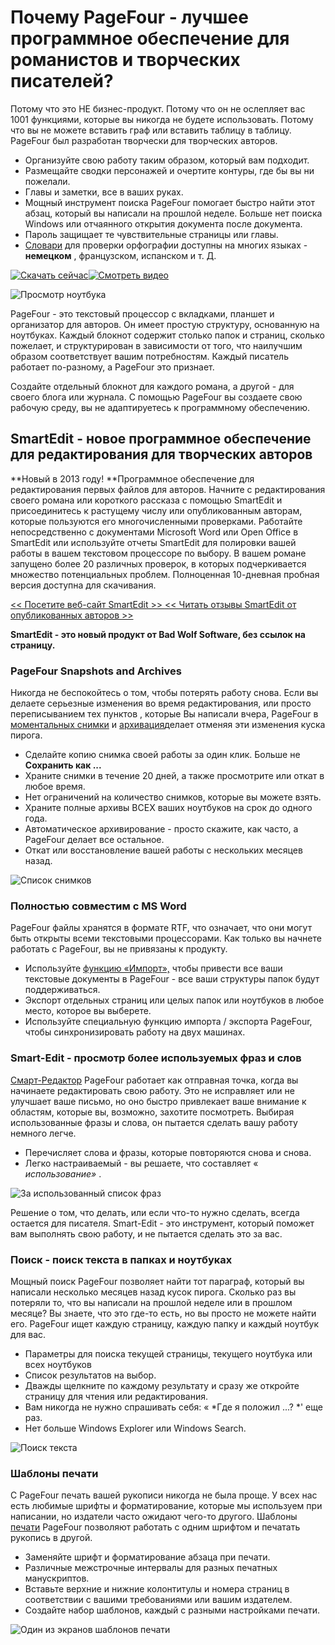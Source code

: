 # Почему PageFour - лучшее программное обеспечение для романистов и творческих писателей?

Потому что это НЕ бизнес-продукт. Потому что он не ослепляет вас 1001 функциями, которые вы никогда не будете использовать. Потому что вы не можете вставить граф или вставить таблицу в таблицу. PageFour был разработан творчески для творческих авторов.

- Организуйте свою работу таким образом, который вам подходит.
- Размещайте сводки персонажей и очертите контуры, где бы вы ни пожелали.
- Главы и заметки, все в ваших руках.
- Мощный инструмент поиска PageFour помогает быстро найти этот абзац, который вы написали на прошлой неделе. Больше нет поиска Windows или отчаянного открытия документа после документа.
- Пароль защищает те чувствительные страницы или главы.
- [Словари](http://www.softwareforwriting.com/dictionaries.html) для проверки орфографии доступны на многих языках - **немецком** , французском, испанском и т. Д.

[![Скачать сейчас](http://www.softwareforwriting.com/images/download2.png)](http://pagefour.s3.amazonaws.com/PageFour__1.87.exe)[![Смотреть видео](http://www.softwareforwriting.com/images/video2.gif)](http://www.softwareforwriting.com/screenshots.html)

![Просмотр ноутбука](http://www.softwareforwriting.com/images/notebook-tree.png)

PageFour - это текстовый процессор с вкладками, планшет и организатор для авторов. Он имеет простую структуру, основанную на ноутбуках. Каждый блокнот содержит столько папок и страниц, сколько пожелает, и структурирован в зависимости от того, что наилучшим образом соответствует вашим потребностям. Каждый писатель работает по-разному, а PageFour это признает.

Создайте отдельный блокнот для каждого романа, а другой - для своего блога или журнала. С помощью PageFour вы создаете свою рабочую среду, вы не адаптируетесь к программному обеспечению.

## SmartEdit - новое программное обеспечение для редактирования для творческих авторов

**Новый в 2013 году! **Программное обеспечение для редактирования первых файлов для авторов. Начните с редактирования своего романа или короткого рассказа с помощью SmartEdit и присоединитесь к растущему числу или опубликованным авторам, которые пользуются его многочисленными проверками. Работайте непосредственно с документами Microsoft Word или Open Office в SmartEdit или используйте отчеты SmartEdit для полировки вашей работы в вашем текстовом процессоре по выбору. В вашем романе запущено более 20 различных проверок, в которых подчеркивается множество потенциальных проблем. Полноценная 10-дневная пробная версия доступна для скачивания.

[<< Посетите веб-сайт SmartEdit >> ](http://www.smart-edit.com/)
[<< Читать отзывы SmartEdit от опубликованных авторов >>](http://www.smart-edit.com/smartedit-reviews.html)

**SmartEdit - это новый продукт от Bad Wolf Software, без ссылок на страницу.**

### **PageFour Snapshots and Archives**

Никогда не беспокойтесь о том, чтобы потерять работу снова. Если вы делаете серьезные изменения во время редактирования, или просто переписыванием тех пунктов , которые Вы написали вчера, PageFour в [моментальных снимки](http://www.softwareforwriting.com/help/snapshots.html) и [архивация](http://www.softwareforwriting.com/help/archiving.html)делает отменяя эти изменения куска пирога.

- Сделайте копию снимка своей работы за один клик. Больше не **Сохранить как ...**
- Храните снимки в течение 20 дней, а также просмотрите или откат в любое время.
- Нет ограничений на количество снимков, которые вы можете взять.
- Храните полные архивы ВСЕХ ваших ноутбуков на срок до одного года.
- Автоматическое архивирование - просто скажите, как часто, а PageFour делает все остальное.
- Откат или восстановление вашей работы с нескольких месяцев назад.

![Список снимков](http://www.softwareforwriting.com/images/snapshots.png)

### **Полностью совместим с MS Word**

PageFour файлы хранятся в формате RTF, что означает, что они могут быть открыты всеми текстовыми процессорами. Как только вы начнете работать с PageFour, вы не привязаны к продукту.

- Используйте [функцию «Импорт»,](http://www.softwareforwriting.com/help/document_importer.html) чтобы привести все ваши текстовые документы в PageFour - все ваши структуры папок будут поддерживаться.
- Экспорт отдельных страниц или целых папок или ноутбуков в любое место, которое вы выберете.
- Используйте специальную функцию импорта / экспорта PageFour, чтобы синхронизировать работу на двух машинах.

### **Smart-Edit - просмотр более используемых фраз и слов**

[Смарт-Редактор](http://www.softwareforwriting.com/help/smart-edit.html) PageFour работает как отправная точка, когда вы начинаете редактировать свою работу. Это не исправляет или не улучшает ваше письмо, но оно быстро привлекает ваше внимание к областям, которые вы, возможно, захотите посмотреть. Выбирая использованные фразы и слова, он пытается сделать вашу работу немного легче.

- Перечисляет слова и фразы, которые повторяются снова и снова.
- Легко настраиваемый - вы решаете, что составляет « *использование»* .

![За использованный список фраз](http://www.softwareforwriting.com/images/smart-edit.png)

Решение о том, что делать, или если что-то нужно сделать, всегда остается для писателя. Smart-Edit - это инструмент, который поможет вам выполнять свою работу, и не пытается сделать это за вас.

### **Поиск - поиск текста в папках и ноутбуках**

Мощный поиск PageFour позволяет найти тот параграф, который вы написали несколько месяцев назад кусок пирога. Сколько раз вы потеряли то, что вы написали на прошлой неделе или в прошлом месяце? Вы знаете, что это где-то есть, но вы просто не можете найти его. PageFour ищет каждую страницу, каждую папку и каждый ноутбук для вас.

- Параметры для поиска текущей страницы, текущего ноутбука или всех ноутбуков
- Список результатов на выбор.
- Дважды щелкните по каждому результату и сразу же откройте страницу для чтения или редактирования.
- Вам никогда не нужно спрашивать себя: « *Где я положил ...? *' еще раз.
- Нет больше Windows Explorer или Windows Search.

![Поиск текста](http://www.softwareforwriting.com/images/search.png)

### **Шаблоны печати**

С PageFour печать вашей рукописи никогда не была проще. У всех нас есть любимые шрифты и форматирование, которые мы используем при написании, но издатели часто ожидают чего-то другого. Шаблоны [печати](http://www.softwareforwriting.com/help/printing.html) PageFour позволяют работать с одним шрифтом и печатать рукопись в другой.

- Заменяйте шрифт и форматирование абзаца при печати.
- Различные межстрочные интервалы для разных печатных манускриптов.
- Вставьте верхние и нижние колонтитулы и номера страниц в соответствии с вашими требованиями или вашим издателем.
- Создайте набор шаблонов, каждый с разными настройками печати.

![Один из экранов шаблонов печати](http://www.softwareforwriting.com/images/print-template.png)